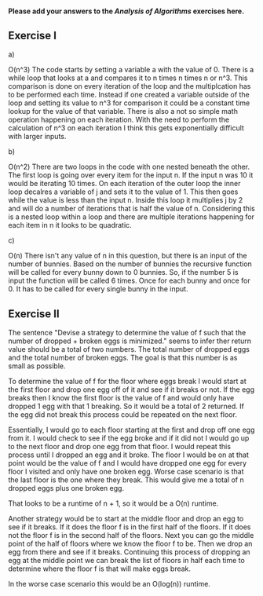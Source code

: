 #### Please add your answers to the ***Analysis of  Algorithms*** exercises here.

## Exercise I

a)

O(n^3)
The code starts by setting a variable a with the value of 0. There is a while loop that looks at a and compares it to n times n times n or n^3. This comparison is done on every iteration of the loop and the multiplcation has to be performed each time. Instead if one created a variable outside of the loop and setting its value to n^3 for comparison it could be a constant time lookup for the value of that variable.
There is also a not so simple math operation happening on each iteration. With the need to perform the calculation of n^3 on each iteration I think this gets exponentially difficult with larger inputs.


b)

O(n^2)
There are two loops in the code with one nested beneath the other. The first loop is going over every item for the input n. If the input n was 10 it would be iterating 10 times.
On each iteration of the outer loop the inner loop decalres a variable of j and sets it to the value of 1. This then goes while the value is less than the input n. Inside this loop it multiplies j by 2 and will do a number of iterations that is half the value of n.
Considering this is a nested loop within a loop and there are multiple iterations happening for each item in n it looks to be quadratic.



c)

O(n)
There isn't any value of n in this question, but there is an input of the number of bunnies. Based on the number of bunnies the recursive function will be called for every bunny down to 0 bunnies. So, if the number 5 is input the function will be called 6 times. Once for each bunny and once for 0. It has to be called for every single bunny in the input.

## Exercise II

The sentence "Devise a strategy to determine the value of f such that the number of dropped + broken eggs is minimized." seems to infer ther return value should be a total of two numbers. The total number of dropped eggs and the total number of broken eggs. The goal is that this number is as small as possible.

To determine the value of f for the floor where eggs break I would start at the first floor and drop one egg off of it and see if it breaks or not. If the egg breaks then I know the first floor is the value of f and would only have dropped 1 egg with that 1 breaking. So it would be a total of 2 returned.
If the egg did not break this process could be repeated on the next floor.

Essentially, I would go to each floor starting at the first and drop off one egg from it.
I would check to see if the egg broke and if it did not I would go up to the next floor and drop one egg from that floor. I would repeat this process until I dropped an egg and it broke. The floor I would be on at that point would be the value of f and I would have dropped one egg for every floor I visited and only have one broken egg.
Worse case scenario is that the last floor is the one where they break. This would give me a total of n dropped eggs plus one broken egg.

That looks to be a runtime of n + 1, so it would be a O(n) runtime.

Another strategy would be to start at the middle floor and drop an egg to see if it breaks. If it does the floor f is in the first half of the floors. If it does not the floor f is in the second half of the floors.
Next you can go the middle point of the half of floors where we know the floor f to be. Then we drop an egg from there and see if it breaks. Continuing this process of dropping an egg at the middle point we can break the list of floors in half each time to determine where the floor f is that will make eggs break.

In the worse case scenario this would be an O(log(n)) runtime.

